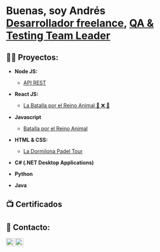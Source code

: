 <h1>Buenas, soy Andrés <br/><a href="https://github.com/DrewArg">Desarrollador freelance</a>, <a href="https://www.linkedin.com/in/andr%C3%A9s-ezequiel-fabbiano-69186b93/">QA & Testing Team Leader</a>

<!--<h2>👨‍💻 Software Development Projects:</h2>-->
<h2>👨‍💻 Proyectos:</h2>

- <b>Node JS:</b>
  - [API REST](https://github.com/DrewArg/ProgramacionBackend/tree/main)
- <b>React JS:</b>
  - [La Batalla por el Reino Animal 🐙 ❌ 🐺](https://github.com/DrewArg/ProyectoFinalReactJs) 
- <b>Javascript</b>
  - [Batalla por el Reino Animal](https://github.com/DrewArg/ProyectoFinalJavaScript)
- <b> HTML & CSS:</b>
  - [La Dormilona Padel Tour](https://github.com/DrewArg/La_Dormilona_Padel_Tour-AndresFabbiano)
- <b>C# (.NET Desktop Applications)</b>

- <b>Python</b>

- <b>Java<b>
  

<h2>📺 Certificados</h2>


<h2> 🤳 Contacto:</h2>

[<img align="left" alt="Andres Fabbiano | Linkedin" width="22px" src="https://cdn.jsdelivr.net/npm/simple-icons@v3/icons/linkedin.svg" />][linkedin]
[<img align="left" alt="Andres Fabbiano | Linkedin" width="22px" src="https://cdn.jsdelivr.net/npm/simple-icons@v3/icons/gmail.svg" />][gmail]

[linkedin]: https://www.linkedin.com/in/andr%C3%A9s-ezequiel-fabbiano-69186b93/
[gmail]:mailto:andresfabbiano@gmail.com

